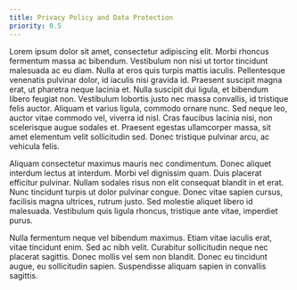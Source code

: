 ```yaml
---
title: Privacy Policy and Data Protection
priority: 0.5
---
```


Lorem ipsum dolor sit amet, consectetur adipiscing elit. Morbi rhoncus fermentum
massa ac bibendum. Vestibulum non nisi ut tortor tincidunt malesuada ac eu diam.
Nulla at eros quis turpis mattis iaculis. Pellentesque venenatis pulvinar dolor,
id iaculis nisi gravida id. Praesent suscipit magna erat, ut pharetra neque
lacinia et. Nulla suscipit dui ligula, et bibendum libero feugiat non.
Vestibulum lobortis justo nec massa convallis, id tristique felis auctor.
Aliquam et varius ligula, commodo ornare nunc. Sed neque leo, auctor vitae
commodo vel, viverra id nisl. Cras faucibus lacinia nisi, non scelerisque augue
sodales et. Praesent egestas ullamcorper massa, sit amet elementum velit
sollicitudin sed. Donec tristique pulvinar arcu, ac vehicula felis.

Aliquam consectetur maximus mauris nec condimentum. Donec aliquet interdum
lectus at interdum. Morbi vel dignissim quam. Duis placerat efficitur pulvinar.
Nullam sodales risus non elit consequat blandit in et erat. Nunc tincidunt
turpis ut dolor pulvinar congue. Donec vitae sapien cursus, facilisis magna
ultrices, rutrum justo. Sed molestie aliquet libero id malesuada. Vestibulum
quis ligula rhoncus, tristique ante vitae, imperdiet purus.

Nulla fermentum neque vel bibendum maximus. Etiam vitae iaculis erat, vitae
tincidunt enim. Sed ac nibh velit. Curabitur sollicitudin neque nec placerat
sagittis. Donec mollis vel sem non blandit. Donec eu tincidunt augue, eu
sollicitudin sapien. Suspendisse aliquam sapien in convallis sagittis.
